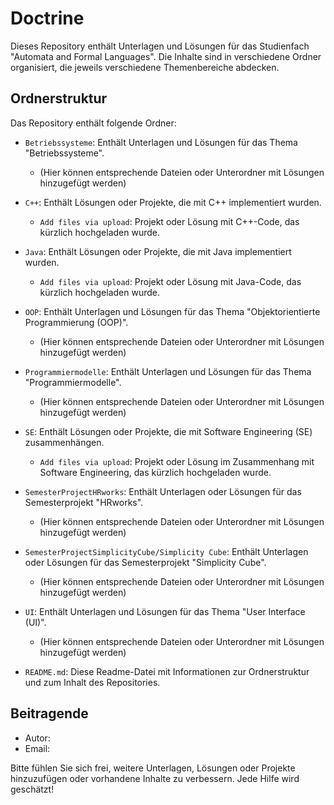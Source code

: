 # Doctrine

Dieses Repository enthält Unterlagen und Lösungen für das Studienfach "Automata and Formal Languages". Die Inhalte sind in verschiedene Ordner organisiert, die jeweils verschiedene Themenbereiche abdecken.

## Ordnerstruktur

Das Repository enthält folgende Ordner:

- `Betriebssysteme`: Enthält Unterlagen und Lösungen für das Thema "Betriebssysteme".
  - (Hier können entsprechende Dateien oder Unterordner mit Lösungen hinzugefügt werden)

- `C++`: Enthält Lösungen oder Projekte, die mit C++ implementiert wurden.
  - `Add files via upload`: Projekt oder Lösung mit C++-Code, das kürzlich hochgeladen wurde.

- `Java`: Enthält Lösungen oder Projekte, die mit Java implementiert wurden.
  - `Add files via upload`: Projekt oder Lösung mit Java-Code, das kürzlich hochgeladen wurde.

- `OOP`: Enthält Unterlagen und Lösungen für das Thema "Objektorientierte Programmierung (OOP)".
  - (Hier können entsprechende Dateien oder Unterordner mit Lösungen hinzugefügt werden)

- `Programmiermodelle`: Enthält Unterlagen und Lösungen für das Thema "Programmiermodelle".
  - (Hier können entsprechende Dateien oder Unterordner mit Lösungen hinzugefügt werden)

- `SE`: Enthält Lösungen oder Projekte, die mit Software Engineering (SE) zusammenhängen.
  - `Add files via upload`: Projekt oder Lösung im Zusammenhang mit Software Engineering, das kürzlich hochgeladen wurde.

- `SemesterProjectHRworks`: Enthält Unterlagen oder Lösungen für das Semesterprojekt "HRworks".
  - (Hier können entsprechende Dateien oder Unterordner mit Lösungen hinzugefügt werden)

- `SemesterProjectSimplicityCube/Simplicity Cube`: Enthält Unterlagen oder Lösungen für das Semesterprojekt "Simplicity Cube".
  - (Hier können entsprechende Dateien oder Unterordner mit Lösungen hinzugefügt werden)

- `UI`: Enthält Unterlagen und Lösungen für das Thema "User Interface (UI)".
  - (Hier können entsprechende Dateien oder Unterordner mit Lösungen hinzugefügt werden)

- `README.md`: Diese Readme-Datei mit Informationen zur Ordnerstruktur und zum Inhalt des Repositories.

## Beitragende

- Autor: <Ihr Name>
- Email: <Ihre Email-Adresse>

Bitte fühlen Sie sich frei, weitere Unterlagen, Lösungen oder Projekte hinzuzufügen oder vorhandene Inhalte zu verbessern. Jede Hilfe wird geschätzt!
